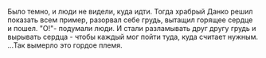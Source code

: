   Было темно, и люди не видели, куда идти. Тогда храбрый Данко решил показать всем пример, разорвал себе грудь, вытащил горящее сердце и пошел.
"О!"- подумали люди. И стали разламывать друг другу грудь и вырывать сердца - чтобы каждый мог пойти туда, куда считает нужным.
...Так вымерло это гордое племя.    